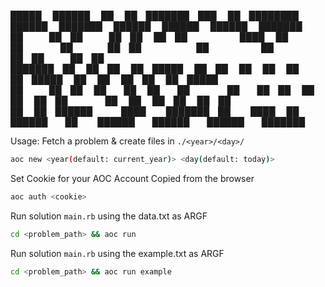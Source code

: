  █████  ██████  ██    ██ ███████ ███    ██ ████████      ██████  ███████      ██████  ██████  ██████  ███████  
██   ██ ██   ██ ██    ██ ██      ████   ██    ██        ██    ██ ██          ██      ██    ██ ██   ██ ██  
███████ ██   ██ ██    ██ █████   ██ ██  ██    ██        ██    ██ █████       ██      ██    ██ ██   ██ █████  
██   ██ ██   ██  ██  ██  ██      ██  ██ ██    ██        ██    ██ ██          ██      ██    ██ ██   ██ ██  
██   ██ ██████    ████   ███████ ██   ████    ██         ██████  ██           ██████  ██████  ██████  ███████  


Usage:
Fetch a problem & create files in `./<year>/<day>/`

```bash
aoc new <year(default: current_year)> <day(default: today)>
```

Set Cookie for your AOC Account Copied from the browser
```bash
aoc auth <cookie>
```

Run solution `main.rb` using the data.txt as ARGF
```bash
cd <problem_path> && aoc run
```

Run solution `main.rb` using the example.txt as ARGF
```bash
cd <problem_path> && aoc run example
```
